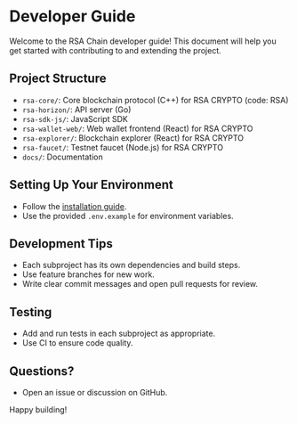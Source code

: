 # Developer Guide

Welcome to the RSA Chain developer guide! This document will help you get started with contributing to and extending the project.

## Project Structure
- `rsa-core/`: Core blockchain protocol (C++) for RSA CRYPTO (code: RSA)
- `rsa-horizon/`: API server (Go)
- `rsa-sdk-js/`: JavaScript SDK
- `rsa-wallet-web/`: Web wallet frontend (React) for RSA CRYPTO
- `rsa-explorer/`: Blockchain explorer (React) for RSA CRYPTO
- `rsa-faucet/`: Testnet faucet (Node.js) for RSA CRYPTO
- `docs/`: Documentation

## Setting Up Your Environment
- Follow the [installation guide](./installation.md).
- Use the provided `.env.example` for environment variables.

## Development Tips
- Each subproject has its own dependencies and build steps.
- Use feature branches for new work.
- Write clear commit messages and open pull requests for review.

## Testing
- Add and run tests in each subproject as appropriate.
- Use CI to ensure code quality.

## Questions?
- Open an issue or discussion on GitHub.

Happy building! 